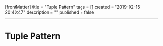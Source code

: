 [frontMatter]
title = "Tuple Pattern"
tags = []
created = "2019-02-15 20:40:47"
description = ""
published = false

---

# Tuple Pattern